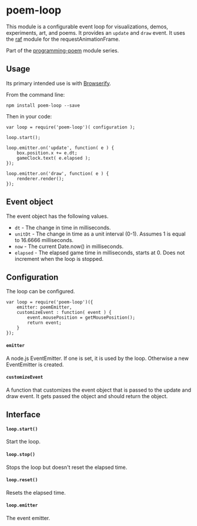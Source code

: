 # poem-loop

This module is a configurable event loop for visualizations, demos, experiments, art, and poems. It provides an `update` and `draw` event. It uses the [raf](https://www.npmjs.com/package/raf) module for the requestAnimationFrame.

Part of the [programming-poem](https://www.npmjs.com/browse/keyword/programming-poem) module series.

## Usage

Its primary intended use is with [Browserify](http://browserify.org/).

From the command line:

	npm install poem-loop --save

Then in your code:

	var loop = require('poem-loop')( configuration );
	
	loop.start();
	
	loop.emitter.on('update', function( e ) {
		box.position.x += e.dt;
		gameClock.text( e.elapsed );
	});
	
	loop.emitter.on('draw', function( e ) {
		renderer.render();
	});
	
## Event object

The event object has the following values.

 * `dt` - The change in time in milliseconds.
 * `unitDt` - The change in time as a unit interval (0-1). Assumes 1 is equal to 16.6666 milliseconds.
 * `now` - The current Date.now() in milliseconds.
 * `elapsed` - The elapsed game time in milliseconds, starts at 0. Does not increment when the loop is stopped.

## Configuration

The loop can be configured.

	var loop = require('poem-loop')({
		emitter: poemEmitter,
		customizeEvent : function( event ) {
			event.mousePosition = getMousePosition();
			return event;
		}
	});

#### `emitter`

A node.js EventEmitter. If one is set, it is used by the loop. Otherwise a new EventEmitter is created.

#### `customizeEvent`

A function that customizes the event object that is passed to the update and draw event. It gets passed the object and should return the object.

## Interface

#### `loop.start()`

Start the loop.

#### `loop.stop()`

Stops the loop but doesn't reset the elapsed time.

#### `loop.reset()`

Resets the elapsed time.

#### `loop.emitter`

The event emitter.